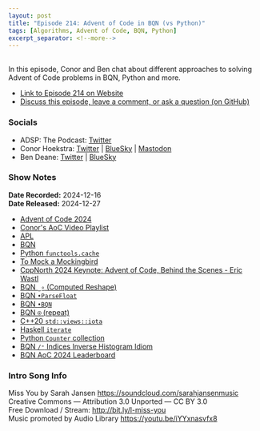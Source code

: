```yaml
---
layout: post
title: "Episode 214: Advent of Code in BQN (vs Python)"
tags: [Algorithms, Advent of Code, BQN, Python]
excerpt_separator: <!--more-->
---
```


<div id="buzzsprout-player-16344928"></div><script src="https://www.buzzsprout.com/1501960/episodes/16344928-episode-214-advent-of-code-in-bqn-vs-python.js?container_id=buzzsprout-player-16344928&player=small" type="text/javascript" charset="utf-8"></script>

<br>In this episode, Conor and Ben chat about different approaches to solving Advent of Code problems in BQN, Python and more.

<!--more-->

* [Link to Episode 214 on Website](https://adspthepodcast.com/2024/12/27/Episode-214.html)
* [Discuss this episode, leave a comment, or ask a question (on GitHub)](https://github.com/codereport/adsp2/discussions/113)

### Socials
 
* ADSP: The Podcast: [Twitter](https://twitter.com/adspthepodcast)
* Conor Hoekstra: [Twitter](https://twitter.com/code_report) \| [BlueSky](https://bsky.app/profile/codereport.bsky.social) \| [Mastodon](https://mastodon.social/@code_report)
* Ben Deane: [Twitter](https://x.com/ben_deane) \| [BlueSky](https://bsky.app/profile/elbeno.com)

### Show Notes

**Date Recorded:** 2024-12-16 <br>
**Date Released:** 2024-12-27

* [Advent of Code 2024](https://adventofcode.com/2024)
* [Conor's AoC Video Playlist](https://www.youtube.com/playlist?list=PLVFrD1dmDdvfejkfvQEI2bNfVlNO4iGkK)
* [APL](https://www.dyalog.com/)
* [BQN](https://mlochbaum.github.io/BQN/)
* [Python `functools.cache`](https://docs.python.org/3/library/functools.html#functools.cache)
* [To Mock a Mockingbird](https://en.wikipedia.org/wiki/To_Mock_a_Mockingbird)
* [CppNorth 2024 Keynote: Advent of Code, Behind the Scenes - Eric Wastl](https://www.youtube.com/watch?v=uZ8DcbhojOw)
* [BQN `‿∘` (Computed Reshape)](https://mlochbaum.github.io/BQN/doc/reshape.html)
* [BQN `•ParseFloat`](https://mlochbaum.github.io/BQN/spec/system.html#input-and-output)
* [BQN `•BQN`](https://mlochbaum.github.io/BQN/spec/system.html#execution)
* [BQN `⍟` (repeat)](https://mlochbaum.github.io/BQN/doc/repeat.html)
* [C++20 `std::views::iota`](https://en.cppreference.com/w/cpp/ranges/iota_view)
* [Haskell `iterate`](https://hackage.haskell.org/package/base-4.18.0.0/docs/Prelude.html#v:iterate)
* [Python `Counter` collection](https://docs.python.org/3/library/collections.html#collections.Counter)
* [BQN `/⁼` Indices Inverse Histogram Idiom](https://mlochbaum.github.io/BQN/doc/replicate.html#inverse)
* [BQN AoC 2024 Leaderboard](https://gist.githubusercontent.com/mlochbaum/03d1b3ca918f324a08fb30f2be79fd5e/raw/aoc2024.svg)

### Intro Song Info
 
Miss You by Sarah Jansen https://soundcloud.com/sarahjansenmusic<br>
Creative Commons — Attribution 3.0 Unported — CC BY 3.0<br>
Free Download / Stream: http://bit.ly/l-miss-you<br>
Music promoted by Audio Library https://youtu.be/iYYxnasvfx8<br>
